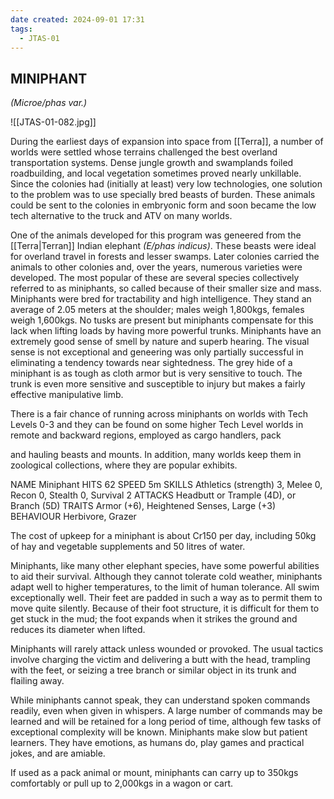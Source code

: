 ```yaml
---
date created: 2024-09-01 17:31
tags:
  - JTAS-01
---
```


## MINIPHANT

_(Microe/phas var.)_

![[JTAS-01-082.jpg]]

During the earliest days of expansion into space from [[Terra]], a number of worlds were settled whose terrains challenged the best overland transportation systems. Dense jungle growth and swamplands foiled roadbuilding, and local vegetation sometimes proved nearly unkillable. Since the colonies had (initially at least) very low technologies, one solution to the problem was to use specially bred beasts of burden. These animals could be sent to the colonies in embryonic form and soon became the low tech alternative to the truck and ATV on many worlds.

One of the animals developed for this program was geneered from the [[Terra|Terran]] Indian elephant _(E/phas indicus)_. These beasts were ideal for overland travel in forests and lesser swamps. Later colonies carried the animals to other colonies and, over the years, numerous varieties were developed. The most popular of these are several species collectively referred to as miniphants, so called because of their smaller size and mass. Miniphants were bred for tractability and high intelligence. They stand an average of 2.05 meters at the shoulder; males weigh 1,800kgs, females weigh 1,600kgs. No tusks are present but miniphants compensate for this lack when lifting loads by having more powerful trunks. Miniphants have an extremely good sense of smell by nature and superb hearing. The visual sense is not exceptional and geneering was only partially successful in eliminating a tendency towards near sightedness. The grey hide of a miniphant is as tough as cloth armor but is very sensitive to touch. The trunk is even more sensitive and susceptible to injury but makes a fairly effective manipulative limb.

There is a fair chance of running across miniphants on worlds with Tech Levels 0-3 and they can be found on some higher Tech Level worlds in remote and backward regions, employed as cargo handlers, pack

and hauling beasts and mounts. In addition, many worlds keep them in zoological collections, where they are popular exhibits.

NAME Miniphant
HITS 62
SPEED 5m
SKILLS Athletics (strength) 3, Melee 0, Recon 0, Stealth 0, Survival 2
ATTACKS Headbutt or Trample (4D), or Branch (5D)
TRAITS Armor (+6), Heightened Senses, Large (+3)
BEHAVIOUR Herbivore, Grazer

The cost of upkeep for a miniphant is about Cr150 per day, including 50kg of hay and vegetable supplements and 50 litres of water.

Miniphants, like many other elephant species, have some powerful abilities to aid their survival. Although they cannot tolerate cold weather, miniphants adapt well to higher temperatures, to the limit of human tolerance. All swim exceptionally well. Their feet are padded in such a way as to permit them to move quite silently. Because of their foot structure, it is difficult for them to get stuck in the mud; the foot expands when it strikes the ground and reduces its diameter when lifted.

Miniphants will rarely attack unless wounded or provoked. The usual tactics involve charging the victim and delivering a butt with the head, trampling with the feet, or seizing a tree branch or similar object in its trunk and flailing away.

While miniphants cannot speak, they can understand spoken commands readily, even when given in whispers. A large number of commands may be learned and will be retained for a long period of time, although few tasks of exceptional complexity will be known. Miniphants make slow but patient learners. They have emotions, as humans do, play games and practical jokes, and are amiable.

If used as a pack animal or mount, miniphants can carry up to 350kgs comfortably or pull up to 2,000kgs in a wagon or cart.

